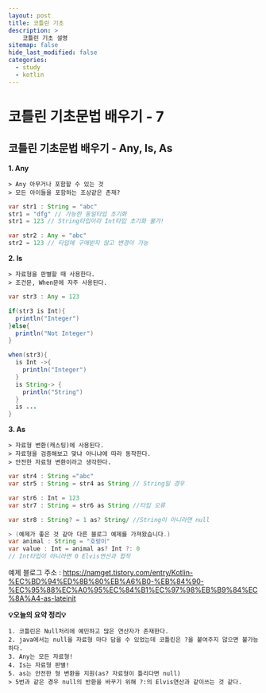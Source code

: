 ```yaml
---
layout: post
title: 코틀린 기초
description: >
    코틀린 기초 설명
sitemap: false
hide_last_modified: false
categories:
  - study
  - kotlin
---
```


# 코틀린 기초문법 배우기 - 7

## 코틀린 기초문법 배우기 - Any, Is, As


**1. Any**
~~~
> Any 아무거나 포함할 수 있는 것
> 모든 아이들을 포함하는 조상같은 존재?
~~~

~~~java
var str1 : String = "abc"
str1 = "dfg" // 가능한 동일타입 초기화
str1 = 123 // String타입이라 Int타입 초기화 불가!

var str2 : Any = "abc"
str2 = 123 // 타입에 구애받지 않고 변경이 가능
~~~

**2. Is**
~~~
> 자료형을 판별할 때 사용한다.
> 조건문, When문에 자주 사용된다.
~~~

~~~java
var str3 : Any = 123

if(str3 is Int){
  println("Integer")
}else{
  println("Not Integer")
}
~~~

~~~java
when(str3){
  is Int ->{
    println("Integer")
  }
  is String-> {
    println("String")
  }
  is ...
}
~~~

**3. As**
~~~
> 자료형 변환(캐스팅)에 사용된다.
> 자료형을 검증해보고 맞냐 아니냐에 따라 동작한다.
> 안전한 자료형 변환이라고 생각한다.
~~~

~~~java
var str4 : String ="abc"
var str5 : String = str4 as String // String일 경우

var str6 : Int = 123
var str7 : String = str6 as String //타입 오류

var str8 : String? = 1 as? String/ //String이 아니라면 null

> (예제가 좋은 것 같아 다른 블로그 예제를 가져왔습니다.)
var animal : String = "호랑이"
var value : Int = animal as? Int ?: 0
// Int타입이 아니라면 0 Elvis연산과 합작
~~~
예제 블로그 주소 : <https://namget.tistory.com/entry/Kotlin-%EC%BD%94%ED%8B%80%EB%A6%B0-%EB%84%90-%EC%95%88%EC%A0%95%EC%84%B1%EC%97%98%EB%B9%84%EC%8A%A4-as-lateinit>



**💡오늘의 요약 정리💡**

~~~
1. 코틀린은 Null처리에 예민하고 많은 연산자가 존재한다.
2. java에서는 null을 자료형 마다 담을 수 있었는데 코틀린은 ?을 붙여주지 않으면 불가능하다.
3. Any는 모든 자료형!
4. Is는 자료형 판별!
5. as는 안전한 형 변환을 지원(as? 자료형이 틀리다면 null)
> 5번과 같은 경우 null의 반환을 바꾸기 위해 ?:의 Elvis연산과 같이쓰는 것 같다.
~~~
